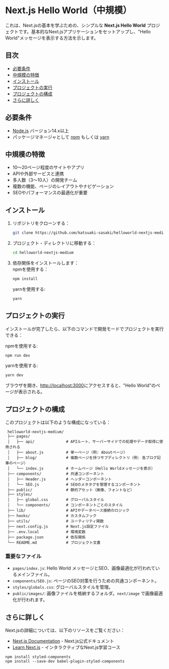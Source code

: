 # Next.js Hello World（中規模）

これは、Next.jsの基本を学ぶための、シンプルな **Next.js Hello World** プロジェクトです。基本的なNext.jsアプリケーションをセットアップし、"Hello World"メッセージを表示する方法を示します。

## 目次
  - [必要条件](#必要条件)
  - [中規模の特徴](#中規模の特徴)
  - [インストール](#インストール)
  - [プロジェクトの実行](#プロジェクトの実行)
  - [プロジェクトの構成](#プロジェクトの構成)
  - [さらに詳しく](#さらに詳しく)

## 必要条件
  - [Node.js](https://nodejs.org/) バージョン14.x以上
  - パッケージマネージャとして [npm](https://www.npmjs.com/) もしくは [yarn](https://yarnpkg.com/)

## 中規模の特徴
  - 10〜20ページ程度のサイトやアプリ
  - APIや外部サービスと連携
  - 多人数（3〜10人）の開発チーム
  - 複数の機能、ページのレイアウトやナビゲーション
  - SEOやパフォーマンスの最適化が重要

## インストール
1. リポジトリをクローンする：
   ```bash
   git clone https://github.com/katsuaki-sasaki/helloworld-nextjs-medium.git
   ```
2. プロジェクト・ディレクトリに移動する：
   ```bash
   cd helloworld-nextjs-medium
   ```
3. 依存関係をインストールします：  
   npmを使用する：
   ```bash
   npm install
   ```
   yarnを使用する:
   ```bash
   yarn
   ```

## プロジェクトの実行
  インストールが完了したら、以下のコマンドで開発モードでプロジェクトを実行できる：

   npmを使用する:
   ```bash
   npm run dev
   ```
  yarnを使用する:
   ```bash
   yarn dev
   ```
   ブラウザを開き、[http://localhost:3000](http://localhost:3000)にアクセスすると、"Hello World"のページが表示される。

## プロジェクトの構成
  このプロジェクトは以下のような構成になっている：
   ```          
    helloworld-nextjs-medium/
    ├── pages/
    │   ├── api/              # APIルート、サーバーサイドでの処理やデータ取得に使用される
    │   ├── about.js          # 単一ページ（例: Aboutページ）
    │   ├── blog/             # 複数ページを持つサブディレクトリ（例: 各ブログ記事のページ）
    │   └── index.js          # ホームページ（Hello Worldメッセージを表示）
    ├── components/           # 共通コンポーネント
    │   ├── Header.js         # ヘッダーコンポーネント
    │   └── SEO.js            # SEOのメタタグを管理するコンポーネント
    ├── public/               # 静的アセット（画像、フォントなど）
    ├── styles/
    │   ├── global.css        # グローバルスタイル
    │   └── components/       # コンポーネントごとのスタイル
    ├── lib/                  # APIやデータベース接続のロジック
    ├── hooks/                # カスタムフック
    ├── utils/                # ユーティリティ関数
    ├── next.config.js        # Next.js設定ファイル
    ├── .env.local            # 環境変数
    ├── package.json          # 依存関係
    └── README.md             # プロジェクト文書
   ```

### 重要なファイル
  - `pages/index.js`: Hello World メッセージとSEO、画像最適化が行われているメインファイル。
  - `components/SEO.js`: ページのSEO対策を行うための共通コンポーネント。
  - `styles/globals.css`: グローバルスタイルを管理。
  - `public/images/`: 画像ファイルを格納するフォルダ。`next/image` で画像最適化が行われます。

## さらに詳しく
  Next.jsの詳細については、以下のリソースをご覧ください：
  - [Next.js Documentation](https://nextjs.org/docs) - Next.js公式ドキュメント
  - [Learn Next.js](https://nextjs.org/learn) - インタラクティブなNext.js学習コース

```shell
npm install styled-components
npm install --save-dev babel-plugin-styled-components
```